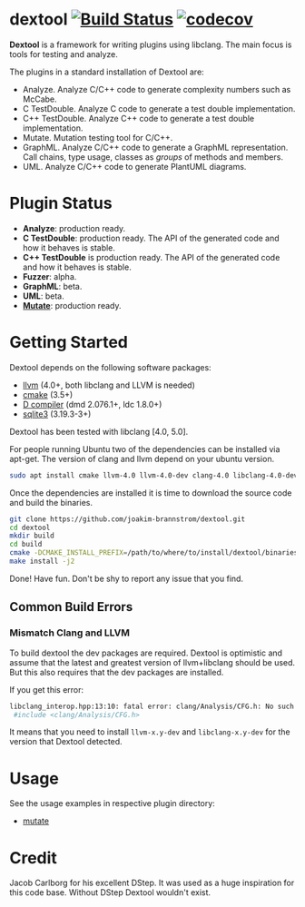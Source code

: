# dextool [![Build Status](https://travis-ci.org/joakim-brannstrom/dextool.svg?branch=master)](https://travis-ci.org/joakim-brannstrom/dextool) [![codecov](https://codecov.io/gh/joakim-brannstrom/dextool/branch/master/graph/badge.svg)](https://codecov.io/gh/joakim-brannstrom/dextool)

**Dextool** is a framework for writing plugins using libclang. The main focus
is tools for testing and analyze.

The plugins in a standard installation of Dextool are:
 - Analyze. Analyze C/C++ code to generate complexity numbers such as McCabe.
 - C TestDouble. Analyze C code to generate a test double implementation.
 - C++ TestDouble. Analyze C++ code to generate a test double implementation.
 - Mutate. Mutation testing tool for C/C++.
 - GraphML. Analyze C/C++ code to generate a GraphML representation.
   Call chains, type usage, classes as _groups_ of methods and members.
 - UML. Analyze C/C++ code to generate PlantUML diagrams.

# Plugin Status

 * **Analyze**: production ready.
 * **C TestDouble**: production ready. The API of the generated code and how it behaves is stable.
 * **C++ TestDouble** is production ready. The API of the generated code and how it behaves is stable.
 * **Fuzzer**: alpha.
 * **GraphML**: beta.
 * **UML**: beta.
 * [**Mutate**](plugin/mutate/README.md): production ready.

# Getting Started

Dextool depends on the following software packages:

 * [llvm](http://releases.llvm.org/download.html) (4.0+, both libclang and LLVM is needed)
 * [cmake](https://cmake.org/download) (3.5+)
 * [D compiler](https://dlang.org/download.html) (dmd 2.076.1+, ldc 1.8.0+)
 * [sqlite3](https://sqlite.org/download.html) (3.19.3-3+)

Dextool has been tested with libclang [4.0, 5.0].

For people running Ubuntu two of the dependencies can be installed via apt-get.
The version of clang and llvm depend on your ubuntu version.
```sh
sudo apt install cmake llvm-4.0 llvm-4.0-dev clang-4.0 libclang-4.0-dev libsqlite3-dev ldc dub
```

Once the dependencies are installed it is time to download the source code and
build the binaries.
```sh
git clone https://github.com/joakim-brannstrom/dextool.git
cd dextool
mkdir build
cd build
cmake -DCMAKE_INSTALL_PREFIX=/path/to/where/to/install/dextool/binaries ..
make install -j2
```

Done! Have fun.
Don't be shy to report any issue that you find.

## Common Build Errors

### Mismatch Clang and LLVM

To build dextool the dev packages are required. Dextool is optimistic and assume that the latest and greatest version of llvm+libclang should be used. But this also requires that the dev packages are installed.

If you get this error:
```sh
libclang_interop.hpp:13:10: fatal error: clang/Analysis/CFG.h: No such file or directory
 #include <clang/Analysis/CFG.h>
```

It means that you need to install `llvm-x.y-dev` and `libclang-x.y-dev` for the version that Dextool detected.

# Usage

See the usage examples in respective plugin directory:
 * [mutate](plugin/mutate/examples)

# Credit
Jacob Carlborg for his excellent DStep. It was used as a huge inspiration for
this code base. Without DStep Dextool wouldn't exist.
